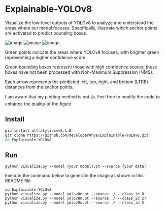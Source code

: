 # Explainable-YOLOv8
Visualize the low-level outputs of YOLOv8 to analyze and understand the areas where our model focuses. Specifically, illustrate which anchor points are activated to predict bounding boxes.

![image](https://github.com/developer0hye/Explainable-YOLOv8/assets/35001605/e464ac44-c92b-4c06-abe0-557c0d773ef8)
![image](https://github.com/developer0hye/Explainable-YOLOv8/assets/35001605/efe440f3-066b-43b3-b2fc-de7b4dbb1fc3)
![image](https://github.com/developer0hye/Explainable-YOLOv8/assets/35001605/bc3ff9be-503a-4825-b681-f4f9e963e843)


Green points indicate the areas where YOLOv8 focuses, with brighter green representing a higher confidence score.

Green bounding boxes represent those with high confidence scores; these boxes have not been processed with Non-Maximum Suppression (NMS). 

Each arrow represents the predicted left, top, right, and bottom (LTRB) distances from the anchor points.

I am aware that my plotting method is not :thumbsup:. Feel free to modify the code to enhance the quality of the figure.


## Install
```bash
pip install ultralytics==8.1.8
git clone https://github.com/developer0hye/Explainable-YOLOv8.git
cd Explainable-YOLOv8
```

## Run
```
python visualize.py --model {your model}.pt --source {your data}
```

Execute the command below to generate the image as shown in this README file

```
cd Explainable-YOLOv8
python visualize.py --model yolov8m.pt --source ./ --class_id 0
python visualize.py --model yolov8m.pt --source ./ --class_id 27
python visualize.py --model yolov8m.pt --source ./ --class_id 5
```

